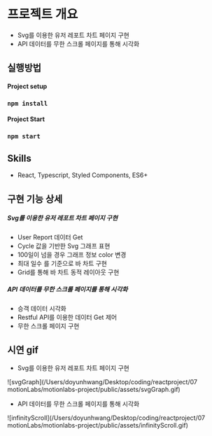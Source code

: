 # 프로젝트 개요

- Svg를 이용한 유저 레포트 차트 페이지 구현
- API 데이터를 무한 스크롤 페이지를 통해 시각화

## 실행방법

#### Project setup

### `npm install`

#### Project Start

### `npm start`

## Skills

- React, Typescript, Styled Components, ES6+

## 구현 기능 상세

##### Svg를 이용한 유저 레포트 차트 페이지 구현

- User Report 데이터 Get
- Cycle 값을 기반한 Svg 그래프 표현
- 100일이 넘을 경우 그래프 정보 color 변경
- 최대 일수 를 기준으로 바 차트 구현
- Grid를 통해 바 차트 동적 레이아웃 구현

##### API 데이터를 무한 스크롤 페이지를 통해 시각화

- 승객 데이터 시각화
- Restful API를 이용한 데이터 Get 제어
-  무한 스크롤 페이지 구현 

## 시연 gif

- Svg를 이용한 유저 레포트 차트 페이지 구현

![svgGraph](/Users/doyunhwang/Desktop/coding/reactproject/07 motionLabs/motionlabs-project/public/assets/svgGraph.gif)

- API 데이터를 무한 스크롤 페이지를 통해 시각화

![infinityScroll](/Users/doyunhwang/Desktop/coding/reactproject/07 motionLabs/motionlabs-project/public/assets/infinityScroll.gif)


